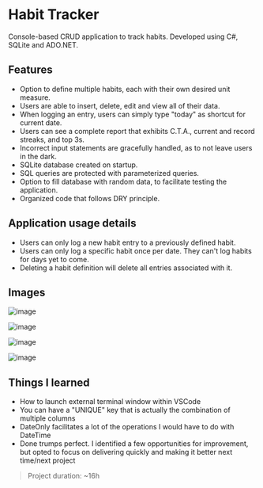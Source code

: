 # Habit Tracker

Console-based CRUD application to track habits. Developed using C#, SQLite and ADO.NET.

## Features

- Option to define multiple habits, each with their own desired unit measure.
- Users are able to insert, delete, edit and view all of their data.
- When logging an entry, users can simply type "today" as shortcut for current date.
- Users can see a complete report that exhibits C.T.A., current and record streaks, and top 3s.
- Incorrect input statements are gracefully handled, as to not leave users in the dark.
- SQLite database created on startup.
- SQL queries are protected with parameterized queries.
- Option to fill database with random data, to facilitate testing the application.
- Organized code that follows DRY principle.

## Application usage details

- Users can only log a new habit entry to a previously defined habit.
- Users can only log a specific habit once per date. They can't log habits for days yet to come.
- Deleting a habit definition will delete all entries associated with it.

## Images

![image](https://github.com/user-attachments/assets/2d4b25b1-5795-4abe-aabf-9c5558027c65)

![image](https://github.com/user-attachments/assets/3ba583e9-720b-4e74-a0ca-450f68c14740)

![image](https://github.com/user-attachments/assets/cd88ff2e-e6fe-4040-9d36-02461b12314e)

![image](https://github.com/user-attachments/assets/a869e52d-9d8c-4bac-a020-55f14d5fdfd7)

## Things I learned

- How to launch external terminal window within VSCode
- You can have a "UNIQUE" key that is actually the combination of multiple columns
- DateOnly facilitates a lot of the operations I would have to do with DateTime
- Done trumps perfect. I identified a few opportunities for improvement, but opted to focus on delivering quickly and making it better next time/next project

> Project duration: ~16h
